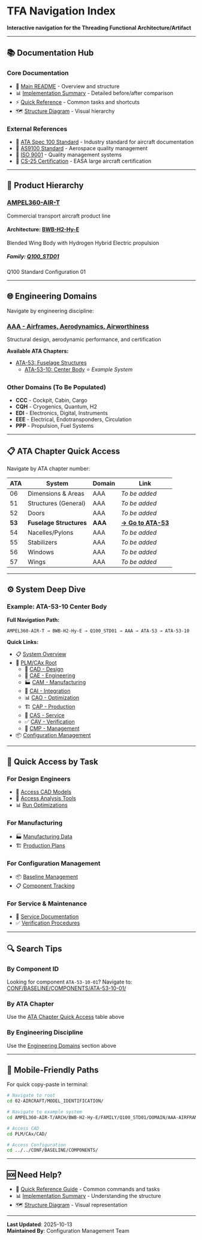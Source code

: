# TFA Navigation Index

**Interactive navigation for the Threading Functional Architecture/Artifact**

---

## 📚 Documentation Hub

### Core Documentation
- 📖 [Main README](./README.md) - Overview and structure
- 📊 [Implementation Summary](./TFA_IMPLEMENTATION_SUMMARY.md) - Detailed before/after comparison
- ⚡ [Quick Reference](./TFA_QUICK_REFERENCE.md) - Common tasks and shortcuts
- 🗺️ [Structure Diagram](./TFA_STRUCTURE_DIAGRAM.md) - Visual hierarchy

### External References
- 🔗 [ATA Spec 100 Standard](https://www.ata.org/resources/specifications) - Industry standard for aircraft documentation
- 🔗 [AS9100 Standard](https://www.sae.org/standards/content/as9100/) - Aerospace quality management
- 🔗 [ISO 9001](https://www.iso.org/iso-9001-quality-management.html) - Quality management systems
- 🔗 [CS-25 Certification](https://www.easa.europa.eu/document-library/certification-specifications/cs-25-large-aeroplanes) - EASA large aircraft certification

---

## 🏢 Product Hierarchy

### [AMPEL360-AIR-T](./AMPEL360-AIR-T/README.md)
Commercial transport aircraft product line

#### Architecture: [BWB-H2-Hy-E](./AMPEL360-AIR-T/ARCH/BWB-H2-Hy-E/README.md)
Blended Wing Body with Hydrogen Hybrid Electric propulsion

##### Family: [Q100_STD01](./AMPEL360-AIR-T/ARCH/BWB-H2-Hy-E/FAMILY/Q100_STD01/README.md)
Q100 Standard Configuration 01

---

## 🌐 Engineering Domains

Navigate by engineering discipline:

### [AAA - Airframes, Aerodynamics, Airworthiness](./AMPEL360-AIR-T/ARCH/BWB-H2-Hy-E/FAMILY/Q100_STD01/DOMAIN/AAA-AIRFRAMES-AERODYNAMICS-AIRWORTHINESS/README.md)
Structural design, aerodynamic performance, and certification

**Available ATA Chapters:**
- [ATA-53: Fuselage Structures](./AMPEL360-AIR-T/ARCH/BWB-H2-Hy-E/FAMILY/Q100_STD01/DOMAIN/AAA-AIRFRAMES-AERODYNAMICS-AIRWORTHINESS/ATA-53/README.md)
  - [ATA-53-10: Center Body](./AMPEL360-AIR-T/ARCH/BWB-H2-Hy-E/FAMILY/Q100_STD01/DOMAIN/AAA-AIRFRAMES-AERODYNAMICS-AIRWORTHINESS/ATA-53/SYSTEMS/ATA-53-10/README.md) ⭐ *Example System*

### Other Domains (To Be Populated)
- **CCC** - Cockpit, Cabin, Cargo
- **CQH** - Cryogenics, Quantum, H2
- **EDI** - Electronics, Digital, Instruments
- **EEE** - Electrical, Endotransponders, Circulation
- **PPP** - Propulsion, Fuel Systems

---

## 📋 ATA Chapter Quick Access

Navigate by ATA chapter number:

| ATA | System | Domain | Link |
|-----|--------|--------|------|
| 06 | Dimensions & Areas | AAA | *To be added* |
| 51 | Structures (General) | AAA | *To be added* |
| 52 | Doors | AAA | *To be added* |
| **53** | **Fuselage Structures** | **AAA** | **[→ Go to ATA-53](./AMPEL360-AIR-T/ARCH/BWB-H2-Hy-E/FAMILY/Q100_STD01/DOMAIN/AAA-AIRFRAMES-AERODYNAMICS-AIRWORTHINESS/ATA-53/README.md)** |
| 54 | Nacelles/Pylons | AAA | *To be added* |
| 55 | Stabilizers | AAA | *To be added* |
| 56 | Windows | AAA | *To be added* |
| 57 | Wings | AAA | *To be added* |

---

## ⚙️ System Deep Dive

### Example: ATA-53-10 Center Body

**Full Navigation Path:**
```
AMPEL360-AIR-T → BWB-H2-Hy-E → Q100_STD01 → AAA → ATA-53 → ATA-53-10
```

**Quick Links:**
- 📋 [System Overview](./AMPEL360-AIR-T/ARCH/BWB-H2-Hy-E/FAMILY/Q100_STD01/DOMAIN/AAA-AIRFRAMES-AERODYNAMICS-AIRWORTHINESS/ATA-53/SYSTEMS/ATA-53-10/README.md)
- 🔧 [PLM/CAx Root](./AMPEL360-AIR-T/ARCH/BWB-H2-Hy-E/FAMILY/Q100_STD01/DOMAIN/AAA-AIRFRAMES-AERODYNAMICS-AIRWORTHINESS/ATA-53/SYSTEMS/ATA-53-10/PLM/README.md)
  - 📐 [CAD - Design](./AMPEL360-AIR-T/ARCH/BWB-H2-Hy-E/FAMILY/Q100_STD01/DOMAIN/AAA-AIRFRAMES-AERODYNAMICS-AIRWORTHINESS/ATA-53/SYSTEMS/ATA-53-10/PLM/CAx/CAD/README.md)
  - 🔬 [CAE - Engineering](./AMPEL360-AIR-T/ARCH/BWB-H2-Hy-E/FAMILY/Q100_STD01/DOMAIN/AAA-AIRFRAMES-AERODYNAMICS-AIRWORTHINESS/ATA-53/SYSTEMS/ATA-53-10/PLM/CAx/CAE/README.md)
  - 🏭 [CAM - Manufacturing](./AMPEL360-AIR-T/ARCH/BWB-H2-Hy-E/FAMILY/Q100_STD01/DOMAIN/AAA-AIRFRAMES-AERODYNAMICS-AIRWORTHINESS/ATA-53/SYSTEMS/ATA-53-10/PLM/CAx/CAM/README.md)
  - 🔗 [CAI - Integration](./AMPEL360-AIR-T/ARCH/BWB-H2-Hy-E/FAMILY/Q100_STD01/DOMAIN/AAA-AIRFRAMES-AERODYNAMICS-AIRWORTHINESS/ATA-53/SYSTEMS/ATA-53-10/PLM/CAx/CAI/README.md)
  - 📊 [CAO - Optimization](./AMPEL360-AIR-T/ARCH/BWB-H2-Hy-E/FAMILY/Q100_STD01/DOMAIN/AAA-AIRFRAMES-AERODYNAMICS-AIRWORTHINESS/ATA-53/SYSTEMS/ATA-53-10/PLM/CAx/CAO/README.md)
  - 🏗️ [CAP - Production](./AMPEL360-AIR-T/ARCH/BWB-H2-Hy-E/FAMILY/Q100_STD01/DOMAIN/AAA-AIRFRAMES-AERODYNAMICS-AIRWORTHINESS/ATA-53/SYSTEMS/ATA-53-10/PLM/CAx/CAP/README.md)
  - 🔧 [CAS - Service](./AMPEL360-AIR-T/ARCH/BWB-H2-Hy-E/FAMILY/Q100_STD01/DOMAIN/AAA-AIRFRAMES-AERODYNAMICS-AIRWORTHINESS/ATA-53/SYSTEMS/ATA-53-10/PLM/CAx/CAS/README.md)
  - ✅ [CAV - Verification](./AMPEL360-AIR-T/ARCH/BWB-H2-Hy-E/FAMILY/Q100_STD01/DOMAIN/AAA-AIRFRAMES-AERODYNAMICS-AIRWORTHINESS/ATA-53/SYSTEMS/ATA-53-10/PLM/CAx/CAV/README.md)
  - 📅 [CMP - Management](./AMPEL360-AIR-T/ARCH/BWB-H2-Hy-E/FAMILY/Q100_STD01/DOMAIN/AAA-AIRFRAMES-AERODYNAMICS-AIRWORTHINESS/ATA-53/SYSTEMS/ATA-53-10/PLM/CAx/CMP/README.md)
- 📦 [Configuration Management](./AMPEL360-AIR-T/ARCH/BWB-H2-Hy-E/FAMILY/Q100_STD01/CONF/README.md)

---

## 🎯 Quick Access by Task

### For Design Engineers
- 🎨 [Access CAD Models](./AMPEL360-AIR-T/ARCH/BWB-H2-Hy-E/FAMILY/Q100_STD01/DOMAIN/AAA-AIRFRAMES-AERODYNAMICS-AIRWORTHINESS/ATA-53/SYSTEMS/ATA-53-10/PLM/CAx/CAD/README.md)
- 🔬 [Access Analysis Tools](./AMPEL360-AIR-T/ARCH/BWB-H2-Hy-E/FAMILY/Q100_STD01/DOMAIN/AAA-AIRFRAMES-AERODYNAMICS-AIRWORTHINESS/ATA-53/SYSTEMS/ATA-53-10/PLM/CAx/CAE/README.md)
- 📊 [Run Optimizations](./AMPEL360-AIR-T/ARCH/BWB-H2-Hy-E/FAMILY/Q100_STD01/DOMAIN/AAA-AIRFRAMES-AERODYNAMICS-AIRWORTHINESS/ATA-53/SYSTEMS/ATA-53-10/PLM/CAx/CAO/README.md)

### For Manufacturing
- 🏭 [Manufacturing Data](./AMPEL360-AIR-T/ARCH/BWB-H2-Hy-E/FAMILY/Q100_STD01/DOMAIN/AAA-AIRFRAMES-AERODYNAMICS-AIRWORTHINESS/ATA-53/SYSTEMS/ATA-53-10/PLM/CAx/CAM/README.md)
- 🏗️ [Production Plans](./AMPEL360-AIR-T/ARCH/BWB-H2-Hy-E/FAMILY/Q100_STD01/DOMAIN/AAA-AIRFRAMES-AERODYNAMICS-AIRWORTHINESS/ATA-53/SYSTEMS/ATA-53-10/PLM/CAx/CAP/README.md)

### For Configuration Management
- 📦 [Baseline Management](./AMPEL360-AIR-T/ARCH/BWB-H2-Hy-E/FAMILY/Q100_STD01/CONF/README.md)
- 📋 [Component Tracking](./AMPEL360-AIR-T/ARCH/BWB-H2-Hy-E/FAMILY/Q100_STD01/CONF/BASELINE/COMPONENTS/)

### For Service & Maintenance
- 🔧 [Service Documentation](./AMPEL360-AIR-T/ARCH/BWB-H2-Hy-E/FAMILY/Q100_STD01/DOMAIN/AAA-AIRFRAMES-AERODYNAMICS-AIRWORTHINESS/ATA-53/SYSTEMS/ATA-53-10/PLM/CAx/CAS/README.md)
- ✅ [Verification Procedures](./AMPEL360-AIR-T/ARCH/BWB-H2-Hy-E/FAMILY/Q100_STD01/DOMAIN/AAA-AIRFRAMES-AERODYNAMICS-AIRWORTHINESS/ATA-53/SYSTEMS/ATA-53-10/PLM/CAx/CAV/README.md)

---

## 🔍 Search Tips

### By Component ID
Looking for component `ATA-53-10-01`?
Navigate to: [CONF/BASELINE/COMPONENTS/ATA-53-10-01/](./AMPEL360-AIR-T/ARCH/BWB-H2-Hy-E/FAMILY/Q100_STD01/CONF/BASELINE/COMPONENTS/ATA-53-10-01/)

### By ATA Chapter
Use the [ATA Chapter Quick Access](#-ata-chapter-quick-access) table above

### By Engineering Discipline
Use the [Engineering Domains](#-engineering-domains) section above

---

## 📱 Mobile-Friendly Paths

For quick copy-paste in terminal:

```bash
# Navigate to root
cd 02-AIRCRAFT/MODEL_IDENTIFICATION/

# Navigate to example system
cd AMPEL360-AIR-T/ARCH/BWB-H2-Hy-E/FAMILY/Q100_STD01/DOMAIN/AAA-AIRFRAMES-AERODYNAMICS-AIRWORTHINESS/ATA-53/SYSTEMS/ATA-53-10/

# Access CAD
cd PLM/CAx/CAD/

# Access Configuration
cd ../../CONF/BASELINE/COMPONENTS/
```

---

## 🆘 Need Help?

- 📖 [Quick Reference Guide](./TFA_QUICK_REFERENCE.md) - Common commands and tasks
- 📊 [Implementation Summary](./TFA_IMPLEMENTATION_SUMMARY.md) - Understanding the structure
- 🗺️ [Structure Diagram](./TFA_STRUCTURE_DIAGRAM.md) - Visual representation

---

**Last Updated**: 2025-10-13  
**Maintained By**: Configuration Management Team


